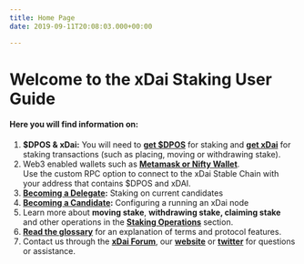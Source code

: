 ```yaml
---
title: Home Page
date: 2019-09-11T20:08:03.000+00:00

---
```

# Welcome to the xDai Staking User Guide

#### Here you will find information on:

1. **$DPOS & xDai:** You will need to [**get $DPOS**](/quickstart/get-dpos/) for staking and [**get xDai**](/quickstart/get-xdai/) for staking transactions (such as placing, moving or withdrawing stake).
2. Web3 enabled wallets such as [**Metamask or Nifty Wallet**](/quickstart/metamask-nifty-web3-wallet-setup).  
   Use the custom RPC option to connect to the xDai Stable Chain with your address that contains $DPOS and xDAI.
3. [**Becoming a Delegate**](/quickstart/become-a-candidate-validator/)**:** Staking on current candidates
4. [**Becoming a Candidate**](/quickstart/become-a-delegator/)**:** Configuring a running an xDai node
5. Learn more about **moving stake**, **withdrawing stake, claiming stake** and other operations in the [**Staking Operations**](/staking-operations/) section.
6. [**Read the glossary**](staking-terminology-glossary/) for an explanation of terms and protocol features.
7. Contact us through the [**xDai Forum**](https://forum.poa.network/c/xdai-chain), our [**website**](https://xdaichain.com/xdai) or [**twitter**](https://twitter.com/xdaichain) for questions or assistance.